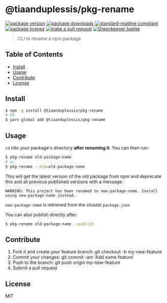
# @tiaanduplessis/pkg-rename
[![package version](https://img.shields.io/npm/v/@tiaanduplessis/pkg-rename.svg?style=flat-square)](https://npmjs.org/package/@tiaanduplessis/pkg-rename)
[![package downloads](https://img.shields.io/npm/dm/@tiaanduplessis/pkg-rename.svg?style=flat-square)](https://npmjs.org/package/@tiaanduplessis/pkg-rename)
[![standard-readme compliant](https://img.shields.io/badge/readme%20style-standard-brightgreen.svg?style=flat-square)](https://github.com/RichardLitt/standard-readme)
[![package license](https://img.shields.io/npm/l/@tiaanduplessis/pkg-rename.svg?style=flat-square)](https://npmjs.org/package/@tiaanduplessis/pkg-rename)
[![make a pull request](https://img.shields.io/badge/PRs-welcome-brightgreen.svg?style=flat-square)](http://makeapullrequest.com) [![Greenkeeper badge](https://badges.greenkeeper.io/tiaanduplessis/pkg-rename.svg)](https://greenkeeper.io/)

> CLI to rename a npm package

## Table of Contents

- [Install](#install)
- [Usage](#usage)
- [Contribute](#contribute)
- [License](#License)

## Install

```sh
$ npm -g install @tiaanduplessis/pkg-rename
# OR
$ yarn global add @tiaanduplessis/pkg-rename
```

## Usage

`cd` into your package's directory **after renaming it**. You can then run:

```sh
$ pkg-rename old-package-name
# or 
$ pkg-rename --old=old-package-name
```

This will get the latest version of the old package from npm and deprecate this and all previous published versions with a message:

```
WARNING: This project has been renamed to new-package-name. Install using new-package-name instead.
```

`new-package-name` is retrieved from the closest `package.json`

You can also publish directly after: 

```sh
$ pkg-rename old-package-name --publish
```


## Contribute

1. Fork it and create your feature branch: git checkout -b my-new-feature
2. Commit your changes: git commit -am 'Add some feature'
3. Push to the branch: git push origin my-new-feature 
4. Submit a pull request

## License

MIT
    